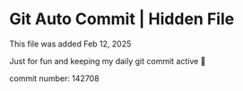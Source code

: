 # Git Auto Commit | Hidden File

This file was added Feb 12, 2025

Just for fun and keeping my daily git commit active 🤪

commit number: 142708
